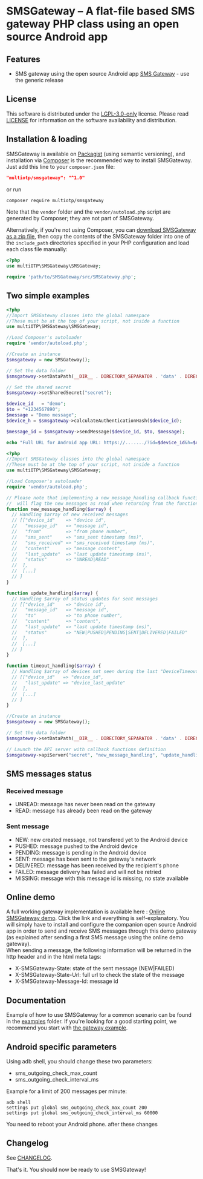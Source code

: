 # SMSGateway – A flat-file based SMS gateway PHP class using an open source Android app

## Features
- SMS gateway using the open source Android app [SMS Gateway](https://github.com/medic/cht-gateway/releases/latest) - use the generic release

## License
This software is distributed under the [LGPL-3.0-only](https://www.gnu.org/licenses/lgpl-3.0.html) license. Please read [LICENSE](https://github.com/multiOTP/SMSGateway/blob/main/LICENSE) for information on the software availability and distribution.

## Installation & loading
SMSGateway is available on [Packagist](https://packagist.org/packages/multiOTP/SMSGateway) (using semantic versioning), and installation via [Composer](https://getcomposer.org) is the recommended way to install SMSGateway. Just add this line to your `composer.json` file:

```json
"multiotp/smsgateway": "^1.0"
```

or run

```sh
composer require multiotp/smsgateway
```

Note that the `vendor` folder and the `vendor/autoload.php` script are generated by Composer; they are not part of SMSGateway.

Alternatively, if you're not using Composer, you
can [download SMSGateway as a zip file](https://github.com/multiOTP/SMSGateway/archive/master.zip), then copy the contents of the SMSGateway folder into one of the `include_path` directories specified in your PHP configuration and load each class file manually:

```php
<?php
use multiOTP\SMSGateway\SMSGateway;

require 'path/to/SMSGateway/src/SMSGateway.php';
```

## Two simple examples

```php
<?php
//Import SMSGateway classes into the global namespace
//These must be at the top of your script, not inside a function
use multiOTP\SMSGateway\SMSGateway;

//Load Composer's autoloader
require 'vendor/autoload.php';

//Create an instance
$smsgateway = new SMSGateway();

// Set the data folder
$smsgateway->setDataPath(__DIR__ . DIRECTORY_SEPARATOR . 'data' . DIRECTORY_SEPARATOR);

// Set the shared secret
$smsgateway->setSharedSecret("secret");

$device_id   = "demo";
$to = "+1234567890";
$message = "Demo message";
$device_h = $smsgateway->calculateAuthenticationHash($device_id);

$message_id = $smsgateway->sendMessage($device_id, $to, $message);

echo "Full URL for Android app URL: https://......./?id=$device_id&h=$device_h";
```

```php
<?php
//Import SMSGateway classes into the global namespace
//These must be at the top of your script, not inside a function
use multiOTP\SMSGateway\SMSGateway;

//Load Composer's autoloader
require 'vendor/autoload.php';

// Please note that implementing a new_message_handling callback function
//  will flag the new messages as read when returning from the function.
function new_message_handling($array) {
  // Handling $array of new received messages
  // [["device_id"    => "device id",
  //   "message_id"   => "message id",
  //   "from"         => "from phone number",
  //   "sms_sent"     => "sms_sent timestamp (ms)",
  //   "sms_received" => "sms_received timestamp (ms)",
  //   "content"      => "message content",
  //   "last_update"  => "last update timestamp (ms)",
  //   "status"       => "UNREAD|READ"
  //  ],
  //  [...]
  // ]
}

function update_handling($array) {
  // Handling $array of status updates for sent messages
  // [["device_id"    => "device id",
  //   "message_id"   => "message id",
  //   "to"           => "to phone number",
  //   "content"      => "content",
  //   "last_update"  => "last update timestamp (ms)",
  //   "status"       => "NEW|PUSHED|PENDING|SENT|DELIVERED|FAILED"
  //  ],
  //  [...]
  // ]
}

function timeout_handling($array) {
  // Handling $array of devices not seen during the last "DeviceTimeout" seconds
  // [["device_id"   => "device_id",
  //   "last_update" => "device_last_update"
  //  ],
  //  [...]
  // ]
}

//Create an instance
$smsgateway = new SMSGateway();

// Set the data folder
$smsgateway->setDataPath(__DIR__ . DIRECTORY_SEPARATOR . 'data' . DIRECTORY_SEPARATOR);

// Launch the API server with callback functions definition
$smsgateway->apiServer("secret", "new_message_handling", "update_handling", "timeout_handling");
```

## SMS messages status

### Received message
- UNREAD: message has never been read on the gateway
- READ: message has already been read on the gateway

### Sent message
- NEW: new created message, not transfered yet to the Android device
- PUSHED: message pushed to the Android device
- PENDING: message is pending in the Android device
- SENT: message has been sent to the gateway's network
- DELIVERED: message has been received by the recipient's phone
- FAILED: message delivery has failed and will not be retried
- MISSING: message with this message id is missing, no state available

## Online demo
A full working gateway implementation is available here : [Online SMSGateway demo](https://1-2-3-4-5-6.net/smsgateway/). Click the link and everything is self-explanatory. You will simply have to install and configure the companion open source Android app in order to send and receive SMS messages through this demo gateway (as explained after sending a first SMS message using the online demo gateway).  
When sending a message, the following information will be returned in the http header and in the html meta tags:
- X-SMSGateway-State: state of the sent message (NEW|FAILED)
- X-SMSGateway-State-Url: full url to check the state of the message
- X-SMSGateway-Message-Id: message id

## Documentation
Example of how to use SMSGateway for a common scenario can be found in the [examples](https://github.com/multiOTP/SMSGateway/tree/main/examples) folder. If you're looking for a good starting point, we recommend you start with [the gateway example](https://github.com/multiOTP/SMSGateway/tree/main/examples/gateway.php).

## Android specific parameters
Using adb shell, you should change these two parameters:
- sms_outgoing_check_max_count
- sms_outgoing_check_interval_ms

Example for a limit of 200 messages per minute:

```
adb shell
settings put global sms_outgoing_check_max_count 200
settings put global sms_outgoing_check_interval_ms 60000
```

You need to reboot your Android phone. after these changes

## Changelog
See [CHANGELOG](CHANGELOG.md).

That's it. You should now be ready to use SMSGateway!